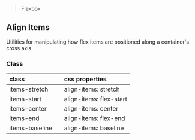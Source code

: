 > Flexbox

## Align Items

Utilities for manipulating how flex items are positioned along a container's cross axis.

### Class

| class |  | css properties |
|:--|:--|:--|
| items-stretch |  | align-items: stretch |
| items-start |  | align-items: flex-start |
| items-center |  | align-items: center |
| items-end |  | align-items: flex-end |
| items-baseline |  | align-items: baseline |

